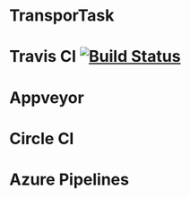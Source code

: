 # TransporTask
# Travis CI [![Build Status](https://travis-ci.org/Kostolom9919/TransportTask.svg?branch=master)](https://travis-ci.org/Kostolom9919/TransportTask)
# Appveyor 
# Circle CI
# Azure Pipelines 
